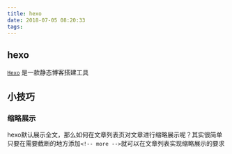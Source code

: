 ```yaml
---
title: hexo
date: 2018-07-05 08:20:33
tags:
---
```



## hexo

[`Hexo`](https://hexo.io/) 是一款静态博客搭建工具

## 小技巧

### 缩略展示

hexo默认展示全文，那么如何在文章列表页对文章进行缩略展示呢？其实很简单只要在需要截断的地方添加`<!-- more -->`就可以在文章列表实现缩略展示的要求
